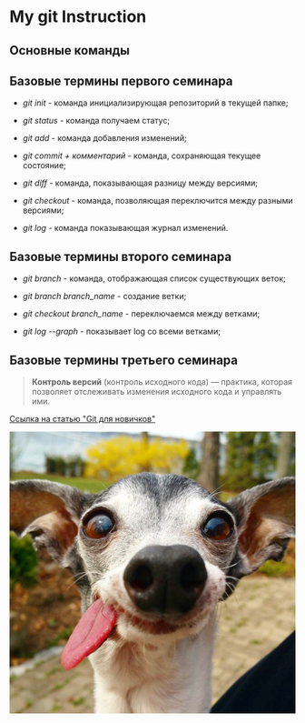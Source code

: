 # My git Instruction

## Основные команды

## Базовые термины первого семинара

* *git init* - команда инициализирующая репозиторий в текущей папке;

* *git status* - команда получаем статус;
 
 * *git add* - команда добавления изменений;

* *git commit + комментарий* - команда, сохраняющая текущее состояние;

* *git diff* - команда, показывающая разницу между версиями;

* *git checkout* - команда, позволяющая переключится между разными версиями;

* *git log* - команда показывающая журнал изменений.

## Базовые термины второго семинара

* *git branch* - команда, отображающая список существующих веток;

* *git branch branch_name* - создание ветки;

* *git checkout branch_name* - переключаемся между ветками;

* *git log --graph* - показывает log со всеми ветками;


## Базовые термины третьего семинара



>**Контроль версий** (контроль исходного кода) — практика, которая позволяет отслеживать
изменения исходного кода и управлять ими.

[Ссылка на статью "Git для новичков"](https://habr.com/ru/post/542616/)

![Ободряющая картинка](sobak.jpg)